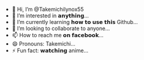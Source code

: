 - 👋 Hi, I’m @Takemichilynox55
- 👀 I’m interested in 𝗮𝗻𝘆𝘁𝗵𝗶𝗻𝗴...
- 🌱 I’m currently learning 𝗵𝗼𝘄 𝘁𝗼 𝘂𝘀𝗲 𝘁𝗵𝗶𝘀 Github...
- 💞️ I’m looking to collaborate to anyone...
- 📫 How to reach me 𝗼𝗻 𝗳𝗮𝗰𝗲𝗯𝗼𝗼𝗸...
- 😄 Pronouns: Takemichi...
- ⚡ Fun fact: 𝘄𝗮𝘁𝗰𝗵𝗶𝗻𝗴 anime...

<!---
Takemichilynox55/Takemichilynox55 is a ✨ special ✨ repository because its `README.md` (this file) appears on your GitHub profile.
You can click the Preview link to take a look at your changes.
--->
